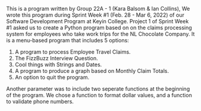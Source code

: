 This is a program written by Group 22A - 1 (Kara Balsom & Ian Collins), 
We wrote this program during Sprint Week #1 (Feb. 28 - Mar 6, 2022) of our Software Development Program at Keyin College.
Project 1 of Sprint Week #1 asked us to create a Python program based on on the claims processing system for employees who take work trips for 
the NL Chocolate Company.
It is a menu-based program that includes 5 options:
1) A program to process Employee Travel Claims.
2) The FizzBuzz Interview Question.
3) Cool things with Strings and Dates.
4) A program to produce a graph based on Monthly Claim Totals.
5) An option to quit the program.

Another parameter was to include two seperate functions at the beginning of the program.
We chose a function to format dollar values, and a function to validate phone numbers.
